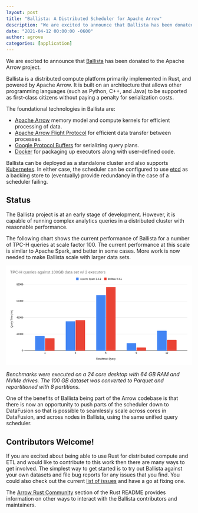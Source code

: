 ```yaml
---
layout: post
title: "Ballista: A Distributed Scheduler for Apache Arrow"
description: "We are excited to announce that Ballista has been donated to the Apache Arrow project. Ballista is a distributed scheduler for the Rust implementation of Apache Arrow."
date: "2021-04-12 00:00:00 -0600"
author: agrove
categories: [application]
---
```

<!--
{% comment %}
Licensed to the Apache Software Foundation (ASF) under one or more
contributor license agreements.  See the NOTICE file distributed with
this work for additional information regarding copyright ownership.
The ASF licenses this file to you under the Apache License, Version 2.0
(the "License"); you may not use this file except in compliance with
the License.  You may obtain a copy of the License at

http://www.apache.org/licenses/LICENSE-2.0

Unless required by applicable law or agreed to in writing, software
distributed under the License is distributed on an "AS IS" BASIS,
WITHOUT WARRANTIES OR CONDITIONS OF ANY KIND, either express or implied.
See the License for the specific language governing permissions and
limitations under the License.
{% endcomment %}
-->

We are excited to announce that [Ballista](https://github.com/apache/arrow/tree/master/rust/ballista) has been donated 
to the Apache Arrow project. 

Ballista is a distributed compute platform primarily implemented in Rust, and powered by Apache Arrow. It is built
on an architecture that allows other programming languages (such as Python, C++, and Java) to be supported as
first-class citizens without paying a penalty for serialization costs.

The foundational technologies in Ballista are:

- [Apache Arrow](https://arrow.apache.org/) memory model and compute kernels for efficient processing of data.
- [Apache Arrow Flight Protocol](https://arrow.apache.org/blog/2019/10/13/introducing-arrow-flight/) for efficient
  data transfer between processes.
- [Google Protocol Buffers](https://developers.google.com/protocol-buffers) for serializing query plans.
- [Docker](https://www.docker.com/) for packaging up executors along with user-defined code.

Ballista can be deployed as a standalone cluster and also supports [Kubernetes](https://kubernetes.io/). In either
case, the scheduler can be configured to use [etcd](https://etcd.io/) as a backing store to (eventually) provide
redundancy in the case of a scheduler failing.

## Status

The Ballista project is at an early stage of development. However, it is capable of running complex analytics queries 
in a distributed cluster with reasonable performance.

The following chart shows the current performance of Ballista for a number of TPC-H queries at scale factor 100. The 
current performance at this scale is similar to Apache Spark, and better in some cases. More work is now needed to 
make Ballista scale with larger data sets.

![Ballista Performance](img/20210412ballistatpch.png)

_Benchmarks were executed on a 24 core desktop with 64 GB RAM and NVMe drives. The 100 GB dataset was converted to 
Parquet and repartitioned with 8 partitions._

One of the benefits of Ballista being part of the Arrow codebase is that there is now an opportunity to push parts of 
the scheduler down to DataFusion so that is possible to seamlessly scale across cores in DataFusion, and across nodes 
in Ballista, using the same unified query scheduler.

## Contributors Welcome!

If you are excited about being able to use Rust for distributed compute and ETL and would like to contribute to this 
work then there are many ways to get involved. The simplest way to get started is to try out Ballista against your own 
datasets and file bug reports for any issues that you find. You could also check out the current 
[list of issues](https://issues.apache.org/jira/issues/?jql=project%20%3D%20ARROW%20AND%20component%20%3D%20%22Rust%20-%20Ballista%22) and have a go at fixing one.

The [Arrow Rust Community](https://github.com/apache/arrow/blob/master/rust/README.md#arrow-rust-community)
section of the Rust README provides information on other ways to interact with the Ballista contributors and 
maintainers.

